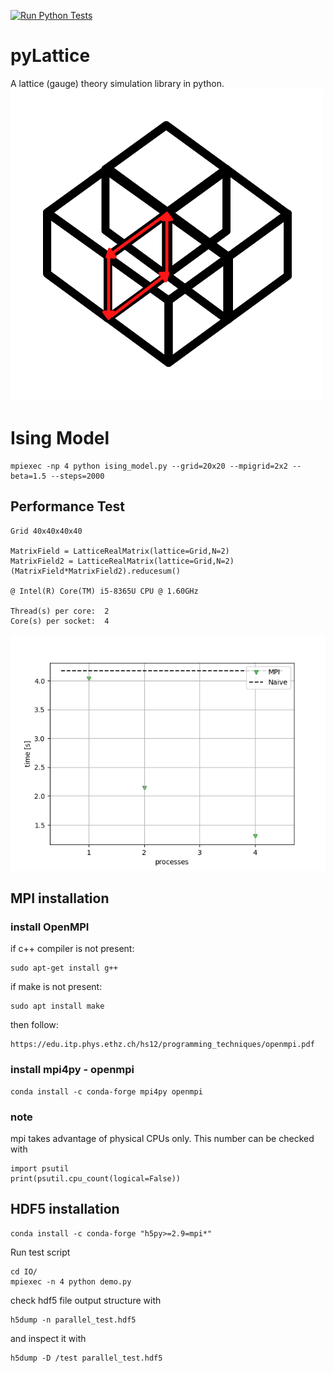 [![Run Python Tests](https://github.com/pretidav/pyLattice/actions/workflows/testonbuild.yml/badge.svg)](https://github.com/pretidav/pyLattice/actions/workflows/testonbuild.yml)

# pyLattice
A lattice (gauge) theory simulation library in python.  
![alt text](https://github.com/pretidav/pyLattice/raw/parallelIO/fig/mylogo.png)
# Ising Model 

~~~
mpiexec -np 4 python ising_model.py --grid=20x20 --mpigrid=2x2 --beta=1.5 --steps=2000
~~~

## Performance Test 

~~~
Grid 40x40x40x40

MatrixField = LatticeRealMatrix(lattice=Grid,N=2)
MatrixField2 = LatticeRealMatrix(lattice=Grid,N=2)
(MatrixField*MatrixField2).reducesum()

@ Intel(R) Core(TM) i5-8365U CPU @ 1.60GHz

Thread(s) per core:  2
Core(s) per socket:  4
~~~

![alt text](https://github.com/pretidav/pyLattice/raw/main/fig/perf.png)


## MPI installation 

### install OpenMPI 
if c++ compiler is not present: 
~~~
sudo apt-get install g++
~~~

if make is not present: 
~~~
sudo apt install make
~~~
then follow: 
~~~
https://edu.itp.phys.ethz.ch/hs12/programming_techniques/openmpi.pdf
~~~

### install mpi4py - openmpi 
~~~
conda install -c conda-forge mpi4py openmpi
~~~

### note 
mpi takes advantage of physical CPUs only. 
This number can be checked with 
~~~
import psutil 
print(psutil.cpu_count(logical=False))
~~~

## HDF5 installation 

~~~
conda install -c conda-forge "h5py>=2.9=mpi*"
~~~

Run test script 

~~~
cd IO/
mpiexec -n 4 python demo.py
~~~

check hdf5 file output structure with 

~~~
h5dump -n parallel_test.hdf5
~~~

and inspect it with 

~~~
h5dump -D /test parallel_test.hdf5
~~~
